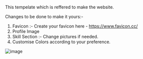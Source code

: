 This tempelate which is reffered to make the website.

Changes to be done to make it yours:-
  1. Favicon :- Create your favicon here - https://www.favicon.cc/
  2. Profile Image
  3. Skill Section :- Change pictures if needed.
  4. Customise Colors according to your preference.



![image](https://user-images.githubusercontent.com/106369419/212465163-9e126733-4494-4872-9b29-8987ba578274.png)

